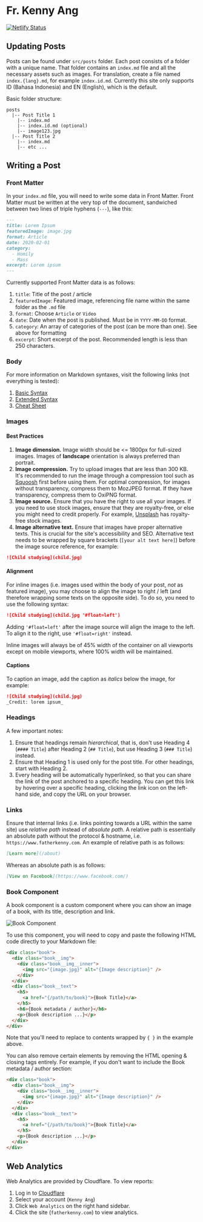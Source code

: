 # Fr. Kenny Ang

[![Netlify Status](https://api.netlify.com/api/v1/badges/970d5631-7128-4373-994d-e2faa80ff7ec/deploy-status)](https://app.netlify.com/sites/frkennyang/deploys)

## Updating Posts

Posts can be found under `src/posts` folder. Each post consists of a folder with a unique name. That folder contains an `index.md` file and all the necessary assets such as images. For translation, create a file named `index.{lang}.md`, for example `index.id.md`. Currently this site only supports ID (Bahasa Indonesia) and EN (English), which is the default.

Basic folder structure:

```
posts
  |-- Post Title 1
    |-- index.md
    |-- index.id.md (optional)
    |-- image123.jpg
  |-- Post Title 2
    |-- index.md
    |-- etc ...
```

## Writing a Post

### Front Matter

In your `index.md` file, you will need to write some data in Front Matter. Front Matter must be written at the very top of the document, sandwiched between two lines of triple hyphens (`---`), like this:

```markdown
---
title: Lorem Ipsum
featuredImage: image.jpg
format: Article
date: 2020-02-01
category:
  - Homily
  - Mass
excerpt: Lorem ipsum
---
```

Currently supported Front Matter data is as follows:

1. `title`: Title of the post / article
2. `featuredImage`: Featured image, referencing file name within the same folder as the `.md` file
3. `format`: Choose `Article` or `Video`
4. `date`: Date when the post is published. Must be in `YYYY-MM-DD` format.
5. `category`: An array of categories of the post (can be more than one). See above for formatting
6. `excerpt`: Short excerpt of the post. Recommended length is less than 250 characters.

### Body

For more information on Markdown syntaxes, visit the following links (not everything is tested):

1. [Basic Syntax](https://www.markdownguide.org/basic-syntax/)
2. [Extended Syntax](https://www.markdownguide.org/extended-syntax/)
3. [Cheat Sheet](https://www.markdownguide.org/cheat-sheet/)

### Images

#### Best Practices

1. **Image dimension.** Image width should be <= 1800px for full-sized images. Images of **landscape** orientation is always preferred than portrait.
2. **Image compression.** Try to upload images that are less than 300 KB. It's recommended to run the image through a compression tool such as [Squoosh](https://squoosh.app/) first before using them. For optimal compression, for images without transparency, compress them to MozJPEG format. If they have transparency, compress them to OxiPNG format.
3. **Image source.** Ensure that you have the right to use all your images. If you need to use stock images, ensure that they are royalty-free, or else you might need to credit properly. For example, [Unsplash](https://unsplash.com/) has royalty-free stock images.
4. **Image alternative text.** Ensure that images have proper alternative texts. This is crucial for the site's accessibility and SEO. Alternative text needs to be wrapped by square brackets (`[your alt text here]`) before the image source reference, for example:

```markdown
![Child studying](child.jpg)
```

#### Alignment

For inline images (i.e. images used within the body of your post, _not_ as featured image), you may choose to align the image to right / left (and therefore wrapping some texts on the opposite side). To do so, you need to use the following syntax:

```markdown
![Child studying](child.jpg '#float=left')
```

Adding `'#float=left'` after the image source will align the image to the left. To align it to the right, use `'#float=right'` instead.

Inline images will always be of 45% width of the container on all viewports except on mobile viewports, where 100% width will be maintained.

#### Captions

To caption an image, add the caption as _italics_ below the image, for example:

```markdown
![Child studying](child.jpg)
_Credit: lorem ipsum_
```

### Headings

A few important notes:

1. Ensure that headings remain _hierarchical_, that is, don't use Heading 4 (`#### Title`) after Heading 2 (`## Title`), but use Heading 3 (`### Title`) instead.
2. Ensure that Heading 1 is used only for the post title. For other headings, start with Heading 2.
3. Every heading will be automatically hyperlinked, so that you can share the link of the post anchored to a specific heading. You can get this link by hovering over a specific heading, clicking the link icon on the left-hand side, and copy the URL on your browser.

### Links

Ensure that internal links (i.e. links pointing towards a URL within the same site) use _relative path_ instead of _absolute path_. A relative path is essentially an absolute path without the protocol & hostname, i.e. `https://www.fatherkenny.com`. An example of relative path is as follows:

```markdown
[Learn more](/about)
```

Whereas an absolute path is as follows:

```markdown
[View on Facebook](https://www.facebook.com/)
```

### Book Component

A book component is a custom component where you can show an image of a book, with its title, description and link.

![Book Component](https://www.fatherkenny.com/book-md-component.jpg)

To use this component, you will need to copy and paste the following HTML code directly to your Markdown file:

```html
<div class="book">
  <div class="book__img">
    <div class="book__img__inner">
      <img src="{image.jpg}" alt="{Image description}" />
    </div>
  </div>
  <div class="book__text">
    <h5>
      <a href="{/path/to/book}">{Book Title}</a>
    </h5>
    <h6>{Book metadata / author}</h6>
    <p>{Book description ...}</p>
  </div>
</div>
```

Note that you'll need to replace to contents wrapped by `{ }` in the example above.

You can also remove certain elements by removing the HTML opening & closing tags entirely. For example, if you don't want to include the Book metadata / author section:

```html
<div class="book">
  <div class="book__img">
    <div class="book__img__inner">
      <img src="{image.jpg}" alt="{Image description}" />
    </div>
  </div>
  <div class="book__text">
    <h5>
      <a href="{/path/to/book}">{Book Title}</a>
    </h5>
    <p>{Book description ...}</p>
  </div>
</div>
```

## Web Analytics

Web Analytics are provided by Cloudflare. To view reports:

1. Log in to [Cloudflare](https://dash.cloudflare.com/login/)
2. Select your account (`Kenny Ang`)
3. Click `Web Analytics` on the right hand sidebar.
4. Click the site (`fatherkenny.com`) to view analytics.
